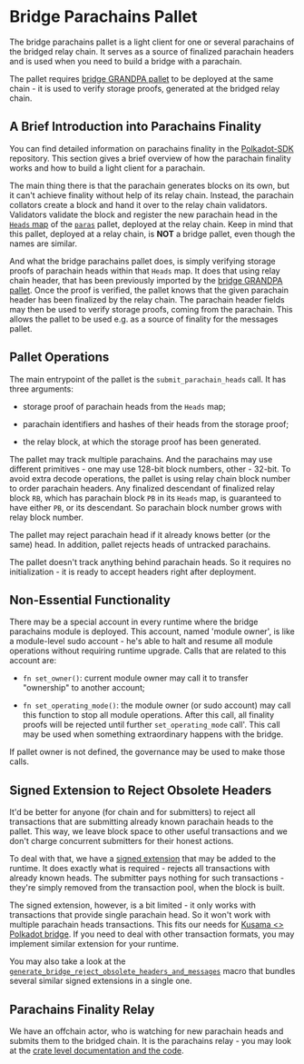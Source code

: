 # Bridge Parachains Pallet

The bridge parachains pallet is a light client for one or several parachains of the bridged relay chain.
It serves as a source of finalized parachain headers and is used when you need to build a bridge with
a parachain.

The pallet requires [bridge GRANDPA pallet](../grandpa/) to be deployed at the same chain - it is used
to verify storage proofs, generated at the bridged relay chain.

## A Brief Introduction into Parachains Finality

You can find detailed information on parachains finality in the
[Polkadot-SDK](https://github.com/paritytech/polkadot-sdk) repository. This section gives a brief overview of how the
parachain finality works and how to build a light client for a parachain.

The main thing there is that the parachain generates blocks on its own, but it can't achieve finality without
help of its relay chain. Instead, the parachain collators create a block and hand it over to the relay chain
validators. Validators validate the block and register the new parachain head in the
[`Heads` map](https://github.com/paritytech/polkadot-sdk/blob/bc5005217a8c2e7c95b9011c96d7e619879b1200/polkadot/runtime/parachains/src/paras/mod.rs#L683-L686)
of the [`paras`](https://github.com/paritytech/polkadot-sdk/tree/master/polkadot/runtime/parachains/src/paras) pallet,
deployed at the relay chain. Keep in mind that this pallet, deployed at a relay chain, is **NOT** a bridge pallet,
even though the names are similar.

And what the bridge parachains pallet does, is simply verifying storage proofs of parachain heads within that
`Heads` map. It does that using relay chain header, that has been previously imported by the
[bridge GRANDPA pallet](../grandpa/). Once the proof is verified, the pallet knows that the given parachain
header has been finalized by the relay chain. The parachain header fields may then be used to verify storage
proofs, coming from the parachain. This allows the pallet to be used e.g. as a source of finality for the messages
pallet.

## Pallet Operations

The main entrypoint of the pallet is the `submit_parachain_heads` call. It has three arguments:

- storage proof of parachain heads from the `Heads` map;

- parachain identifiers and hashes of their heads from the storage proof;

- the relay block, at which the storage proof has been generated.

The pallet may track multiple parachains. And the parachains may use different primitives - one may use 128-bit block
numbers, other - 32-bit. To avoid extra decode operations, the pallet is using relay chain block number to order
parachain headers. Any finalized descendant of finalized relay block `RB`, which has parachain block `PB` in
its `Heads` map, is guaranteed to have either `PB`, or its descendant. So parachain block number grows with relay
block number.

The pallet may reject parachain head if it already knows better (or the same) head. In addition, pallet rejects
heads of untracked parachains.

The pallet doesn't track anything behind parachain heads. So it requires no initialization - it is ready to accept
headers right after deployment.

## Non-Essential Functionality

There may be a special account in every runtime where the bridge parachains module is deployed. This
account, named 'module owner', is like a module-level sudo account - he's able to halt and
resume all module operations without requiring runtime upgrade. Calls that are related to this
account are:

- `fn set_owner()`: current module owner may call it to transfer "ownership" to another account;

- `fn set_operating_mode()`: the module owner (or sudo account) may call this function to stop all
  module operations. After this call, all finality proofs will be rejected until further `set_operating_mode` call'.
  This call may be used when something extraordinary happens with the bridge.

If pallet owner is not defined, the governance may be used to make those calls.

## Signed Extension to Reject Obsolete Headers

It'd be better for anyone (for chain and for submitters) to reject all transactions that are submitting
already known parachain heads to the pallet. This way, we leave block space to other useful transactions and
we don't charge concurrent submitters for their honest actions.

To deal with that, we have a [signed extension](./src/call_ext) that may be added to the runtime.
It does exactly what is required - rejects all transactions with already known heads. The submitter
pays nothing for such transactions - they're simply removed from the transaction pool, when the block
is built.

The signed extension, however, is a bit limited - it only works with transactions that provide single
parachain head. So it won't work with multiple parachain heads transactions. This fits our needs
for [Kusama <> Polkadot bridge](../../docs/polkadot-kusama-bridge-overview.md). If you need to deal
with other transaction formats, you may implement similar extension for your runtime.

You may also take a look at the [`generate_bridge_reject_obsolete_headers_and_messages`](../../bin/runtime-common/src/lib.rs)
macro that bundles several similar signed extensions in a single one.

## Parachains Finality Relay

We have an offchain actor, who is watching for new parachain heads and submits them to the bridged chain.
It is the parachains relay - you may look at the [crate level documentation and the code](../../relays/parachains/).